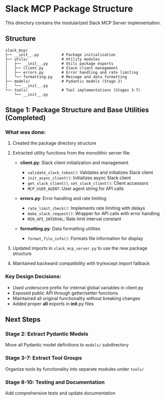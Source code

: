 # Slack MCP Package Structure

This directory contains the modularized Slack MCP Server implementation.

## Structure

```
slack_mcp/
├── __init__.py          # Package initialization
├── utils/               # Utility modules
│   ├── __init__.py      # Utils package exports
│   ├── client.py        # Slack client management
│   ├── errors.py        # Error handling and rate limiting
│   └── formatting.py    # Message and data formatting
├── models/              # Pydantic models (Stage 2)
│   └── __init__.py
└── tools/               # Tool implementations (Stages 3-7)
    └── __init__.py
```

## Stage 1: Package Structure and Base Utilities (Completed)

### What was done:
1. Created the package directory structure
2. Extracted utility functions from the monolithic server file:
   - **client.py**: Slack client initialization and management
     - `validate_slack_token()`: Validates and initializes Slack client
     - `init_async_client()`: Initializes async Slack client
     - `get_slack_client()`, `set_slack_client()`: Client accessors
     - `MCP_USER_AGENT`: User agent string for API calls
   
   - **errors.py**: Error handling and rate limiting
     - `rate_limit_check()`: Implements rate limiting with delays
     - `make_slack_request()`: Wrapper for API calls with error handling
     - `MIN_API_INTERVAL`: Rate limit interval constant
   
   - **formatting.py**: Data formatting utilities
     - `format_file_info()`: Formats file information for display

3. Updated imports in `slack_mcp_server.py` to use the new package structure
4. Maintained backward compatibility with try/except import fallback

### Key Design Decisions:
- Used underscore prefix for internal global variables in client.py
- Exposed public API through getter/setter functions
- Maintained all original functionality without breaking changes
- Added proper __all__ exports in __init__.py files

## Next Steps

### Stage 2: Extract Pydantic Models
Move all Pydantic model definitions to `models/` subdirectory

### Stage 3-7: Extract Tool Groups
Organize tools by functionality into separate modules under `tools/`

### Stage 8-10: Testing and Documentation
Add comprehensive tests and update documentation
